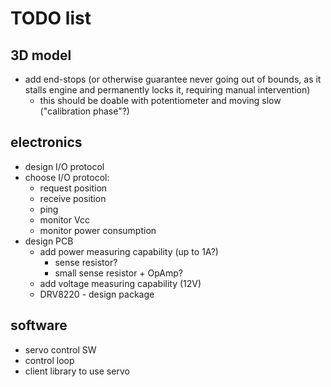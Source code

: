 # TODO list

## 3D model
* add end-stops (or otherwise guarantee never going out of bounds, as it stalls engine and permanently locks it, requiring manual intervention)
  - this should be doable with potentiometer and moving slow ("calibration phase"?)

## electronics
* design I/O protocol
* choose I/O protocol:
  * request position
  * receive position
  * ping
  * monitor Vcc
  * monitor power consumption
* design PCB
  * add power measuring capability (up to 1A?)
    * sense resistor?
    * small sense resistor + OpAmp?
  * add voltage measuring capability (12V)
  * DRV8220 - design package

## software
* servo control SW
* control loop
* client library to use servo
